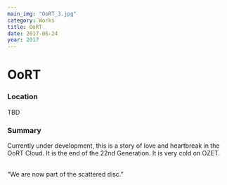 ```yaml
---
main_img: "OoRT_3.jpg"
category: Works
title: OoRT
date: 2017-06-24
year: 2017
---
```

# OoRT

### Location

TBD

### Summary

Currently under development, this is a story of love and heartbreak in the OoRT Cloud.  It is the end of the 22nd Generation.  It is very cold on OZET.<br><br>

“We are now part of the scattered disc.”

